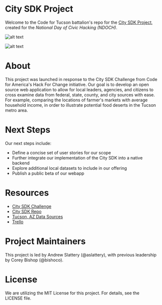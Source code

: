 # City SDK Project
Welcome to the Code for Tucson battalion's repo for the [City SDK Project](http://uscensusbureau.github.io/citysdk/), created for the _National Day of Civic Hacking (NDOCH)_.

![alt text](https://i.imgur.com/1nPxHDB.jpg "Presentation at NDOCH")

![alt text](https://i.imgur.com/0149ets.png "Very basic UI mockup")

# About
This project was launched in response to the City SDK Challenge from Code for America's Hack For Change initiative. Our goal is to develop an open source web application to allow for local leaders, agencies, and citizens to cross examine data from federal, state, county, and city sources with ease. For example, comparing the locations of farmer's markets with average household income, in order to illustrate potential food deserts in the Tucson metro area.

# Next Steps
Our next steps include:
- Define a concise set of user stories for our scope
- Further integrate our implementation of the City SDK into a native backend
- Explore additional local datasets to include in our offering
- Publish a public beta of our webapp

# Resources
- [City SDK Challenge](http://hackforchange.org/challenges/citysdk/)
- [City SDK Repo](http://uscensusbureau.github.io/citysdk/)
- [Tucson, AZ Data Sources](http://data.tucsonaz.gov/)
- [Trello](https://trello.com/b/ELhLYvjL/city-sdk)

# Project Maintainers
This project is led by Andrew Slattery (@aslattery), with previous leadership by Corey Bishop (@bishoco).

# License
We are utilizing the MIT License for this project. For details, see the LICENSE file.
